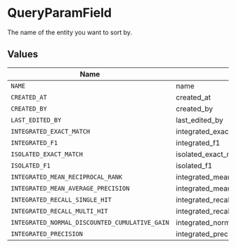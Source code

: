 # QueryParamField

The name of the entity you want to sort by.


## Values

| Name                                           | Value                                          |
| ---------------------------------------------- | ---------------------------------------------- |
| `NAME`                                         | name                                           |
| `CREATED_AT`                                   | created_at                                     |
| `CREATED_BY`                                   | created_by                                     |
| `LAST_EDITED_BY`                               | last_edited_by                                 |
| `INTEGRATED_EXACT_MATCH`                       | integrated_exact_match                         |
| `INTEGRATED_F1`                                | integrated_f1                                  |
| `ISOLATED_EXACT_MATCH`                         | isolated_exact_match                           |
| `ISOLATED_F1`                                  | isolated_f1                                    |
| `INTEGRATED_MEAN_RECIPROCAL_RANK`              | integrated_mean_reciprocal_rank                |
| `INTEGRATED_MEAN_AVERAGE_PRECISION`            | integrated_mean_average_precision              |
| `INTEGRATED_RECALL_SINGLE_HIT`                 | integrated_recall_single_hit                   |
| `INTEGRATED_RECALL_MULTI_HIT`                  | integrated_recall_multi_hit                    |
| `INTEGRATED_NORMAL_DISCOUNTED_CUMULATIVE_GAIN` | integrated_normal_discounted_cumulative_gain   |
| `INTEGRATED_PRECISION`                         | integrated_precision                           |